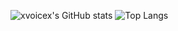 ![xvoicex's GitHub stats](https://github-readme-stats.vercel.app/api?username=xvoicex&show_icons=true&theme=radical) 
![Top Langs](https://github-readme-stats.vercel.app/api/top-langs/?username=xvoicex&layout=compact&hide=vue,css,scss,html,Dockerfile&langs_count=8&show_icons=true&theme=radical)
